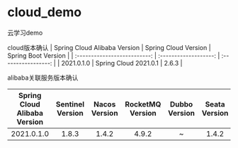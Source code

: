 # cloud_demo
云学习demo

cloud版本确认
| Spring Cloud Alibaba Version | Spring Cloud Version  | Spring Boot Version |
| :--------------------------: | :-------------------: | :-----------------: |
|          2021.0.1.0          | Spring Cloud 2021.0.1 |        2.6.3        |

alibaba关联服务版本确认

| Spring Cloud Alibaba Version | Sentinel Version | Nacos Version | RocketMQ Version | Dubbo Version | Seata Version |
| :--------------------------: | :--------------: | :-----------: | :--------------: | :-----------: | :-----------: |
|          2021.0.1.0          |      1.8.3       |     1.4.2     |      4.9.2       |       ~       |     1.4.2     |

